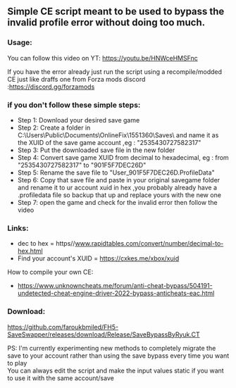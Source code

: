 ## Simple CE script meant to be used to bypass the invalid profile error without doing too much.

### Usage:
You can follow this video on YT:
https://youtu.be/HNWceHMSFnc

If you have the error already just run the script using a recompile/modded CE just like draffs one from Forza mods discord :https://discord.gg/forzamods

### if you don't follow these simple steps:
- Step 1: Download your desired save game
- Step 2: Create a folder in C:\Users\Public\Documents\OnlineFix\1551360\Saves\ and name it as the XUID of the save game account ,eg : "2535430727582317"
- Step 3: Put the downloaded save file in the new folder
- Step 4: Convert save game XUID from decimal to hexadecimal, eg : from "2535430727582317" to "901F5F7DEC26D"
- Step 5: Rename the save file to "User_901F5F7DEC26D.ProfileData"
- Step 6: Copy that save file and paste in your original savegame folder and rename it to ur account xuid in hex ,you probably already have a .profiledata file so backup that up and replace yours with the new one
- Step 7: open the game and check for the invalid error then follow the video


### Links:
- dec to hex = https//www.rapidtables.com/convert/number/decimal-to-hex.html
- Find your account's XUID = https://cxkes.me/xbox/xuid

How to compile your own CE:
- https://www.unknowncheats.me/forum/anti-cheat-bypass/504191-undetected-cheat-engine-driver-2022-bypass-anticheats-eac.html

### Download:
https://github.com/faroukbmiled/FH5-SaveSwapper/releases/download/Release/SaveBypassByRyuk.CT

PS:
I'm currently experimenting new methods to completely migrate the save to your account rather than using the save bypass every time you want to play <br/>
You can always edit the script and make the input values static if you want to use it with the same account/save
